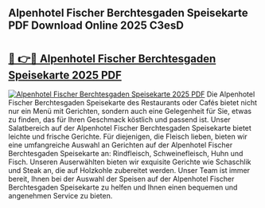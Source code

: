 ## Alpenhotel Fischer Berchtesgaden Speisekarte PDF Download Online 2025 C3esD

# <h2><a href="http://gc6tht.nevu.top/?p=Alpenhotel+Fischer+Berchtesgaden+Speisekarte">🔗 👉🔴 Alpenhotel Fischer Berchtesgaden Speisekarte 2025 PDF</a></h2>

[![Alpenhotel Fischer Berchtesgaden Speisekarte 2025 PDF](https://i.imgur.com/dBaPXMq.png)](http://gc6tht.nevu.top/?p=Alpenhotel+Fischer+Berchtesgaden+Speisekarte)
Die Alpenhotel Fischer Berchtesgaden Speisekarte des Restaurants oder Cafés bietet nicht nur ein Menü mit Gerichten, sondern auch eine Gelegenheit für Sie, etwas zu finden, das für Ihren Geschmack köstlich und passend ist. Unser Salatbereich auf der Alpenhotel Fischer Berchtesgaden Speisekarte bietet leichte und frische Gerichte. Für diejenigen, die Fleisch lieben, bieten wir eine umfangreiche Auswahl an Gerichten auf der Alpenhotel Fischer Berchtesgaden Speisekarte an: Rindfleisch, Schweinefleisch, Huhn und Fisch. Unseren Auserwählten bieten wir exquisite Gerichte wie Schaschlik und Steak an, die auf Holzkohle zubereitet werden. Unser Team ist immer bereit, Ihnen bei der Auswahl der Speisen auf der Alpenhotel Fischer Berchtesgaden Speisekarte zu helfen und Ihnen einen bequemen und angenehmen Service zu bieten.
